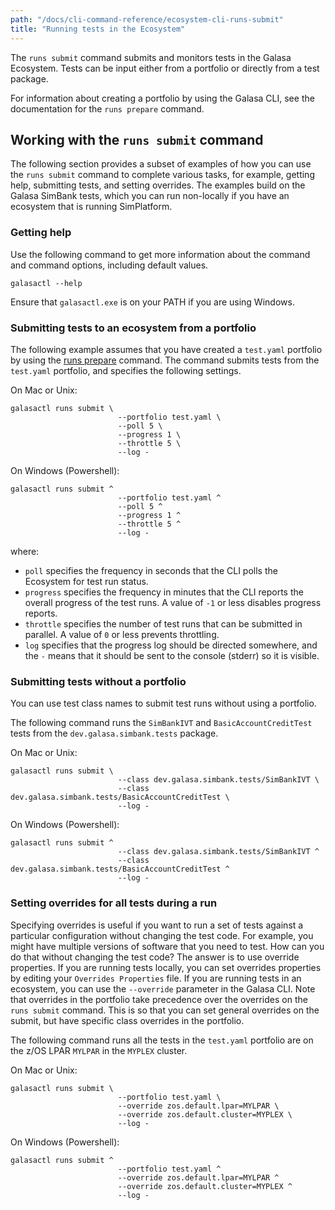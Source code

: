 ```yaml
---
path: "/docs/cli-command-reference/ecosystem-cli-runs-submit"
title: "Running tests in the Ecosystem"
---
```


The `runs submit` command submits and monitors tests in the Galasa Ecosystem.  Tests can be input either from a portfolio or directly from a test package. 

For information about creating a portfolio by using the Galasa CLI, see the documentation for the `runs prepare` command.

## Working with the `runs submit` command

The following section provides a subset of examples of how you can use the `runs submit` command to complete various tasks, for example, getting help, submitting tests, and setting overrides. The examples build on the Galasa SimBank tests, which you can run non-locally if you have an ecosystem that is running SimPlatform.

### Getting help

Use the following command to get more information about the command and command options, including default values.

```
galasactl --help
```

Ensure that `galasactl.exe` is on your PATH if you are using Windows.

### Submitting tests to an ecosystem from a portfolio

The following example assumes that you have created a `test.yaml` portfolio by using the [runs prepare](./ecosystem-cli-runs-prepare) command. The command submits tests from the `test.yaml` portfolio, and specifies the following settings.

On Mac or Unix:

```
galasactl runs submit \
                        --portfolio test.yaml \ 
                        --poll 5 \
                        --progress 1 \
                        --throttle 5 \
                        --log -
```

On Windows (Powershell):

```
galasactl runs submit ^
                        --portfolio test.yaml ^ 
                        --poll 5 ^
                        --progress 1 ^
                        --throttle 5 ^
                        --log -
```

where: 
- `poll` specifies the frequency in seconds that the CLI polls the Ecosystem for test run status. 
- `progress` specifies the frequency in minutes that the CLI reports the overall progress of the test runs. A value of  `-1` or less disables progress reports.
- `throttle` specifies the number of test runs that can be submitted in parallel. A value of `0` or less  prevents throttling.
- `log` specifies that the progress log should be directed somewhere, and the `-` means that it should be sent to the console (stderr) so it is visible.



### Submitting tests without a portfolio

You can use test class names to submit test runs without using a portfolio.

The following command runs the `SimBankIVT` and `BasicAccountCreditTest` tests from the  `dev.galasa.simbank.tests` package.

On Mac or Unix:

```
galasactl runs submit \
                        --class dev.galasa.simbank.tests/SimBankIVT \
                        --class dev.galasa.simbank.tests/BasicAccountCreditTest \
                        --log -
```

On Windows (Powershell):

```
galasactl runs submit ^
                        --class dev.galasa.simbank.tests/SimBankIVT ^
                        --class dev.galasa.simbank.tests/BasicAccountCreditTest ^
                        --log -
```


### Setting overrides for all tests during a run

Specifying overrides is useful if you want to run a set of tests against a particular configuration without changing the test code. For example, you might have multiple versions of software that you need to test. How can you do that without changing the test code? The answer is to use override properties. If you are running tests locally, you can set overrides properties by editing your `Overrides Properties` file. If you are running tests in an ecosystem, you can use the `--override` parameter in the Galasa CLI. Note that overrides in the portfolio take precedence over the overrides on the `runs submit` command. This is so that you can set general overrides on the submit, but have specific class overrides in the portfolio. 

The following command runs all the tests in the `test.yaml` portfolio are on the z/OS LPAR `MYLPAR` in the `MYPLEX` cluster.

On Mac or Unix:

```
galasactl runs submit \
                        --portfolio test.yaml \
                        --override zos.default.lpar=MYLPAR \
                        --override zos.default.cluster=MYPLEX \
                        --log -
```

On Windows (Powershell):

```
galasactl runs submit ^
                        --portfolio test.yaml ^
                        --override zos.default.lpar=MYLPAR ^
                        --override zos.default.cluster=MYPLEX ^
                        --log -
```
